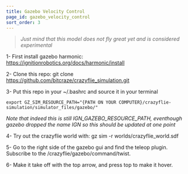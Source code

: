 ```yaml
---
title: Gazebo Velocity Control
page_id: gazebo_velocity_control
sort_order: 3
---
```


> *Just mind that this model does not fly great yet and is considered experimental*

1- First install gazebo harmonic: https://ignitionrobotics.org/docs/harmonic/install

2- Clone this repo: 
    git clone https://github.com/bitcraze/crazyflie_simulation.git

3- Put this repo in your ~/.bashrc and source it in your terminal

    export GZ_SIM_RESOURCE_PATH="{PATH ON YOUR COMPUTER}/crazyflie-simulation/simulator_files/gazebo/"

*Note that indeed this is still IGN_GAZEBO_RESOURCE_PATH, eventhough gazebo dropped the name IGN so this should be updated at one point*

4- Try out the crazyflie world with: 
    gz sim -r worlds/crazyflie_world.sdf

5- Go to the right side of the gazebo gui and find the teleop plugin. Subscribe to the /crazyflie/gazebo/command/twist.

6- Make it take off with the top arrow, and press top to make it hover.
